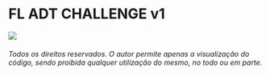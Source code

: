 # FL ADT CHALLENGE v1

<img src="https://github.com/ssj4dofuturo/FL_ADT_CHALLENGE/blob/main/docs/material/print1.gif?raw=true">
          
</br>
<i><h6>Todos os direitos reservados. O autor permite apenas a visualização do código, sendo proibida qualquer utilização do mesmo, no todo ou em parte.</h6></i>
